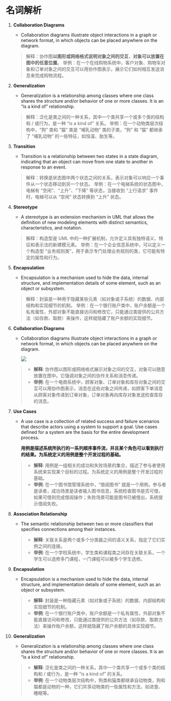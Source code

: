 # 名词解析

1. **Collaboration Diagrams**

   - Collaboration diagrams illustrate object interactions in a graph or network format, in which objects can be placed anywhere on the diagram.

   > 解释：协作图**以图形或网络格式说明对象之间的交互**，**对象可以放置在图中的任意位置**。
   > 举例：在一个在线购物系统中，客户对象、购物车对象和订单对象之间的交互可以用协作图表示，展示它们如何相互发送消息来完成购物流程。

2. **Generalization**

   - Generalization is a relationship among classes where one class shares the structure and/or behavior of one or more classes. It is an “is a kind of” relationship.

   > 解释：泛化是类之间的一种关系，其中一个类共享一个或多个类的结构和 / 或行为，是一种 “is a kind of” 关系。
   > 举例：在一个动物类层次结构中，“狗” 类和 “猫” 类是 “哺乳动物” 类的子类，“狗” 和 “猫” 都继承了 “哺乳动物” 的一些特征，如恒温、胎生等。

3. **Transition**

   - Transition is a relationship between two states in a state diagram, indicating that an object can move from one state to another in response to an event.

   > 解释：转换是状态图中两个状态之间的关系，表示对象可以响应一个事件从一个状态移动到另一个状态。
   > 举例：在一个电梯系统的状态图中，电梯有 “空闲”、“上升”、“下降” 等状态，当接收到 “上行请求” 事件时，电梯可以从 “空闲” 状态转换到 “上升” 状态。

4. **Stereotype**

   - A stereotype is an extension mechanism in UML that allows the definition of new modeling elements with distinct semantics, characteristics, and notation.

   > 解释：构造型是 UML 中的一种扩展机制，允许定义具有独特语义、特征和表示法的新建模元素。
   > 举例：在一个企业信息系统中，可以定义一个构造型 “业务规则类”，用于表示专门处理业务规则的类，它可能有特定的属性和行为。

5. **Encapsulation**

   - Encapsulation is a mechanism used to hide the data, internal structure, and implementation details of some element, such as an object or subsystem.

   > 解释：封装是一种用于隐藏某些元素（如对象或子系统）的数据、内部结构和实现细节的机制。
   > 举例：在一个银行账户类中，账户余额是一个私有属性，外部对象不能直接访问和修改它，只能通过类提供的公共方法（如存款、取款）来操作，这样就隐藏了账户余额的实现细节。





1. **Collaboration Diagrams**

   - Collaboration diagrams illustrate object interactions in a graph or network format, in which objects can be placed anywhere on the diagram.

     ![](https://cdn.jsdelivr.net/gh/BomLook/blog-pic@main/img/202506071628189.webp)

   > - **解释**: 协作图以图形或网络格式展示对象之间的交互，对象可以随意放置在图中。它强调对象之间的协作关系和消息传递。
   > - **举例**: 在一个电商系统中，顾客对象、订单对象和库存对象之间的交互可以用协作图表示，消息在这些对象之间传递，如顾客下单消息从顾客对象传递到订单对象，订单对象再向库存对象发送检查库存的消息。

2. **Use Cases**

   - A use case is a collection of related success and failure scenarios that describe actors using a system to support a goal. Use cases defined for a system are the basis for the entire development process.

     **用例是描述系统所执行的一系列顺序事件流，并且某个角色可以看到执行的结果。为系统定义的用例是整个开发过程的基础。**


   > - **解释**: 用例是一组相关的成功和失败场景的集合，描述了参与者使用系统来实现某个目标的过程。为系统定义的用例是整个开发过程的基础。
   > - **举例**: 在一个图书馆管理系统中，“借阅图书” 就是一个用例。参与者是读者，成功场景是读者输入图书信息，系统检查图书是否可借，如果可借则完成借阅操作；失败场景可能是图书已被借出，系统提示借阅失败。

3. **Association Relationship**

   - The semantic relationship between two or more classifiers that specifies connections among their instances.

   > - **解释**: 关联关系是两个或多个分类器之间的语义关系，指定了它们实例之间的连接。
   > - **举例**: 在一个学校系统中，学生类和课程类之间存在关联关系，一个学生可以选修多门课程，一门课程可以被多个学生选修。

4. **Encapsulation**

   - Encapsulation is a mechanism used to hide the data, internal structure, and implementation details of some element, such as an object or subsystem.

   > - **解释**: 封装是一种隐藏元素（如对象或子系统）的数据、内部结构和实现细节的机制。
   > - **举例**: 在一个银行账户类中，账户余额是一个私有属性，外部对象不能直接访问和修改，只能通过类提供的公共方法（如存款、取款方法）来操作账户余额，这样就隐藏了账户余额的具体实现细节。

5. **Generalization**

   - Generalization is a relationship among classes where one class shares the structure and/or behavior of one or more classes. It is an “is a kind of” relationship.

   > - **解释**: 泛化是类之间的一种关系，其中一个类共享一个或多个类的结构和 / 或行为，是一种 “is a kind of” 的关系。
   > - **举例**: 在一个动物类层次结构中，狗类和猫类都继承自动物类，狗和猫都是动物的一种，它们共享动物类的一些属性和方法，如进食、睡眠等。